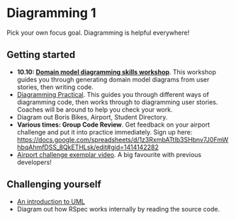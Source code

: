 # Diagramming 1

Pick your own focus goal. Diagramming is helpful everywhere!

## Getting started

* **10.10: [Domain model diagramming skills workshop](https://github.com/makersacademy/skills-workshops/tree/master/week-2/domain_model_diagramming)**. This workshop guides you through generating domain model diagrams from user stories, then writing code.
* [Diagramming Practical](https://hackmd.io/KJS8ssY2RaWXp2KfnYST-w). This guides you through different ways of diagramming code, then works through to diagramming user stories. Coaches will be around to help you check your work.
* Diagram out Boris Bikes, Airport, Student Directory.
* **Various times: Group Code Review**. Get feedback on your airport challenge and put it into practice immediately. Sign up here: https://docs.google.com/spreadsheets/d/1z3RxmbATtIb3SHbnv7J0FmWhbqAhmfDSS_8QkETHLsk/edit#gid=1414142282
* [Airport challenge exemplar video](https://www.youtube.com/watch?v=Vg0cFVLH_EM). A big favourite with previous developers!

## Challenging yourself
* [An introduction to UML](https://www.ibm.com/developerworks/rational/library/769.html)
* Diagram out how RSpec works internally by reading the source code.
